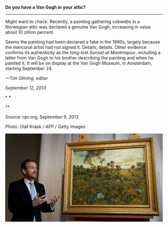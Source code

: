 **Do you have a Van Gogh in your attic?**

****

Might want to check. Recently, a painting gathering cobwebs in a Norwegian attic was declared a genuine Van Gogh, increasing in value about 10 zillion percent.

Seems the painting had been declared a fake in the 1990s, largely because the mercurial artist had not signed it. Details, details. Other evidence confirms its authenticity as the long-lost *Sunset at Montmajour*, including a letter from Van Gogh to his brother describing the painting and when he painted it. It will be on display at the Van Gogh Museum, in Amsterdam, starting September 24.

*—Tim Gihring, editor*

*September 12, 2013*

* *

**

Source: npr.org, September 9, 2013

Photo: Olaf Kraak / AFP / Getty Images

![](../images/13.09.12_VanGogh_Gihring-1.jpeg)
